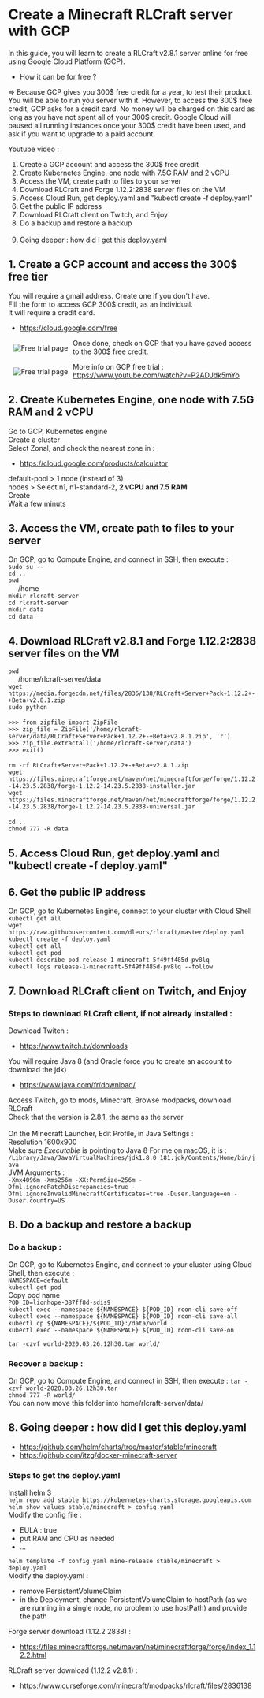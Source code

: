 # Create a Minecraft RLCraft server with GCP

In this guide, you will learn to create a RLCraft v2.8.1 server online for free using Google Cloud Platform (GCP). 
- How it can be for free ? <br/>

=> Because GCP gives you 300$ free credit for a year, to test their product. You will be able to run you server with it. However, to access the 300$ free credit, GCP asks for a credit card. No money will be charged on this card as long as you have not spent all of your 300$ credit. Google Cloud will paused all running instances once your 300$ credit have been used, and ask if you want to upgrade to a paid account.  

Youtube video :

1. Create a GCP account and access the 300$ free credit
2. Create Kubernetes Engine, one node with 7.5G RAM and 2 vCPU
3. Access the VM, create path to files to your server
4. Download RLCraft and Forge 1.12.2:2838 server files on the VM
5. Access Cloud Run, get deploy.yaml and "kubectl create -f deploy.yaml"
6. Get the public IP address 
7. Download RLCraft client on Twitch, and Enjoy
8. Do a backup and restore a backup
<br/><br/>
9. Going deeper : how did I get this deploy.yaml

## 1. Create a GCP account and access the 300$ free tier

You will require a gmail address. Create one if you don't have.<br/>
Fill the form to access GCP 300$ credit, as an individual.<br/>
It will require a credit card.<br/>
- https://cloud.google.com/free

<img src="images/free-trial.png"
     alt="Free trial page"
     style="float: left; margin: 10px;" />

Once done, check on GCP that you have gaved access to the 300$ free credit.

<img src="images/free-trial-2.png"
     alt="Free trial page"
     style="float: left; margin: 10px;" />


More info on GCP free trial : https://www.youtube.com/watch?v=P2ADJdk5mYo

## 2. Create Kubernetes Engine, one node with 7.5G RAM and 2 vCPU

Go to GCP, Kubernetes engine<br/>
Create a cluster<br/>
Select Zonal, and check the nearest zone in : <br/>
- https://cloud.google.com/products/calculator

default-pool > 1 node (instead of 3)<br/>
nodes > Select n1, n1-standard-2, **2 vCPU and 7.5 RAM**<br/>
Create<br/>
Wait a few minuts<br/>


## 3. Access the VM, create path to files to your server

On GCP, go to Compute Engine, and connect in SSH, then execute :<br/>
`sudo su --`<br/>
`cd ..`<br/>
`pwd`<br/>
<aa style="margin-left:20px;">/home</aa><br/>
`mkdir rlcraft-server`<br/>
`cd rlcraft-server`<br/>
`mkdir data`<br/>
`cd data`<br/>

## 4. Download RLCraft v2.8.1 and Forge 1.12.2:2838 server files on the VM

`pwd`<br/>
<aa style="margin-left:20px;">/home/rlcraft-server/data</aa><br/>
`wget https://media.forgecdn.net/files/2836/138/RLCraft+Server+Pack+1.12.2+-+Beta+v2.8.1.zip`<br/>
`sudo python`<br/><br/>
`>>> from zipfile import ZipFile`<br/>
`>>> zip_file = ZipFile('/home/rlcraft-server/data/RLCraft+Server+Pack+1.12.2+-+Beta+v2.8.1.zip', 'r')`<br/>
`>>> zip_file.extractall('/home/rlcraft-server/data')`<br/>
`>>> exit()`<br/><br/>
`rm -rf RLCraft+Server+Pack+1.12.2+-+Beta+v2.8.1.zip`<br/>
`wget https://files.minecraftforge.net/maven/net/minecraftforge/forge/1.12.2-14.23.5.2838/forge-1.12.2-14.23.5.2838-installer.jar`<br/>
`wget https://files.minecraftforge.net/maven/net/minecraftforge/forge/1.12.2-14.23.5.2838/forge-1.12.2-14.23.5.2838-universal.jar`<br/><br/>
`cd ..`<br/>
`chmod 777 -R data`<br/>
## 5. Access Cloud Run, get deploy.yaml and "kubectl create -f deploy.yaml"

## 6. Get the public IP address

On GCP, go to Kubernetes Engine, connect to your cluster with Cloud Shell<br/>
`kubectl get all`<br/>
`wget https://raw.githubusercontent.com/dleurs/rlcraft/master/deploy.yaml`<br/>
`kubectl create -f deploy.yaml`<br/>
`kubectl get all`<br/>
`kubectl get pod`<br/>
`kubectl describe pod release-1-minecraft-5f49ff485d-pv8lq`<br/>
`kubectl logs release-1-minecraft-5f49ff485d-pv8lq --follow`<br/>

## 7. Download RLCraft client on Twitch, and Enjoy

### Steps to download RLCraft client, if not already installed :
Download Twitch : <br/>
- https://www.twitch.tv/downloads 

You will require Java 8 (and Oracle force you to create an account to download the jdk)<br/>
- https://www.java.com/fr/download/

Access Twitch, go to mods, Minecraft, Browse modpacks, download RLCraft<br/>
Check that the version is 2.8.1, the same as the server<br/>
<br/>
On the Minecraft Launcher, Edit Profile, in Java Settings : <br/>
Resolution 1600x900<br/>
Make sure *Executable* is pointing to Java 8
For me on macOS, it is : <br/>
`/Library/Java/JavaVirtualMachines/jdk1.8.0_181.jdk/Contents/Home/bin/java`<br/> 
JVM Arguments :<br/>
`-Xmx4096m -Xms256m -XX:PermSize=256m -Dfml.ignorePatchDiscrepancies=true -Dfml.ignoreInvalidMinecraftCertificates=true -Duser.language=en -Duser.country=US`<br/>

## 8. Do a backup and restore a backup

### Do a backup :
On GCP, go to Kubernetes Engine, and connect to your cluster using Cloud Shell, then execute :<br/>
`NAMESPACE=default`<br/>
`kubectl get pod`<br/>
Copy pod name <br/>
`POD_ID=lionhope-387ff8d-sdis9`<br/>
`kubectl exec --namespace ${NAMESPACE} ${POD_ID} rcon-cli save-off`<br/>
`kubectl exec --namespace ${NAMESPACE} ${POD_ID} rcon-cli save-all`<br/>
`kubectl cp ${NAMESPACE}/${POD_ID}:/data/world .`<br/>
`kubectl exec --namespace ${NAMESPACE} ${POD_ID} rcon-cli save-on`<br/>

`tar -czvf world-2020.03.26.12h30.tar world/`<br/>

### Recover a backup :

On GCP, go to Compute Engine, and connect in SSH, then execute :
`tar -xzvf world-2020.03.26.12h30.tar`<br/>
`chmod 777 -R world/`<br/>
You can now move this folder into home/rlcraft-server/data/ 

## 8. Going deeper : how did I get this deploy.yaml

- https://github.com/helm/charts/tree/master/stable/minecraft
- https://github.com/itzg/docker-minecraft-server

### Steps to get the deploy.yaml

Install helm 3<br/>
`helm repo add stable https://kubernetes-charts.storage.googleapis.com`<br/>
`helm show values stable/minecraft > config.yaml`<br/>
Modify the config file : <br/>
- EULA : true
- put RAM and CPU as needed
- ... <br/>

`helm template -f config.yaml mine-release stable/minecraft > deploy.yaml`<br/>
Modify the deploy.yaml : <br/> 
- remove PersistentVolumeClaim
- in the Deployment, change PersistentVolumeClaim to hostPath (as we are running in a single node, no problem to use hostPath) and provide the path

Forge server download (1.12.2 2838) :
- https://files.minecraftforge.net/maven/net/minecraftforge/forge/index_1.12.2.html

RLCraft server download (1.12.2 v2.8.1) :
- https://www.curseforge.com/minecraft/modpacks/rlcraft/files/2836138